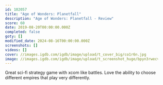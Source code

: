 ```yaml
---
id: 102057
title: "Age of Wonders: Planetfall"
description: "Age of Wonders: Planetfall - Review"
score: 60
date: 2019-08-20T00:00:00.000Z
completed: false
goty: []
modified_date: 2024-08-16T00:00:00.000Z
screenshots: []
videos: []
cover: //images.igdb.com/igdb/image/upload/t_cover_big/co1r6n.jpg
image: //images.igdb.com/igdb/image/upload/t_screenshot_huge/bpyn3rwecv9opnzjps7u.jpg
---
```

Great sci-fi strategy game with xcom like battles. Love the ability to choose different empires that play very differently.